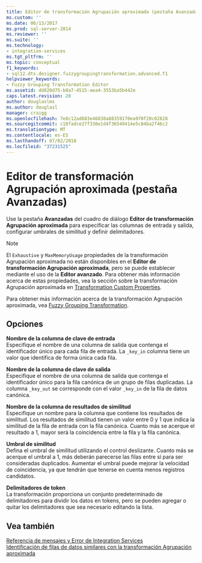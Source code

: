 ```yaml
---
title: Editor de transformación Agrupación aproximada (pestaña Avanzadas) | Microsoft Docs
ms.custom: ''
ms.date: 06/13/2017
ms.prod: sql-server-2014
ms.reviewer: ''
ms.suite: ''
ms.technology:
- integration-services
ms.tgt_pltfrm: ''
ms.topic: conceptual
f1_keywords:
- sql12.dts.designer.fuzzygroupingtransformation.advanced.f1
helpviewer_keywords:
- Fuzzy Grouping Transformation Editor
ms.assetid: dd820d75-b8a7-4515-aea4-3553ba5b442e
caps.latest.revision: 28
author: douglaslms
ms.author: douglasl
manager: craigg
ms.openlocfilehash: 7e8c12ad683e46838a88359170ea970f20c02828
ms.sourcegitcommit: c18fadce27f330e1d4f36549414e5c84ba2f46c2
ms.translationtype: MT
ms.contentlocale: es-ES
ms.lasthandoff: 07/02/2018
ms.locfileid: "37231525"
---
```

# <a name="fuzzy-grouping-transformation-editor-advanced-tab"></a>Editor de transformación Agrupación aproximada (pestaña Avanzadas)
  Use la pestaña **Avanzadas** del cuadro de diálogo **Editor de transformación Agrupación aproximada** para especificar las columnas de entrada y salida, configurar umbrales de similitud y definir delimitadores.  
  
> [!NOTE]  
>  El `Exhaustive` y `MaxMemoryUsage` propiedades de la transformación Agrupación aproximada no están disponibles en el **Editor de transformación Agrupación aproximada**, pero se puede establecer mediante el uso de la **Editor avanzado**. Para obtener más información acerca de estas propiedades, vea la sección sobre la transformación Agrupación aproximada en [Transformation Custom Properties](data-flow/transformations/transformation-custom-properties.md).  
  
 Para obtener más información acerca de la transformación Agrupación aproximada, vea [Fuzzy Grouping Transformation](data-flow/transformations/fuzzy-grouping-transformation.md).  
  
## <a name="options"></a>Opciones  
 **Nombre de la columna de clave de entrada**  
 Especifique el nombre de una columna de salida que contenga el identificador único para cada fila de entrada. La `_key_in` columna tiene un valor que identifica de forma única cada fila.  
  
 **Nombre de la columna de clave de salida**  
 Especifique el nombre de una columna de salida que contenga el identificador único para la fila canónica de un grupo de filas duplicadas. La columna `_key_out` se corresponde con el valor `_key_in` de la fila de datos canónica.  
  
 **Nombre de la columna de resultados de similitud**  
 Especifique un nombre para la columna que contiene los resultados de similitud. Los resultados de similitud tienen un valor entre 0 y 1 que indica la similitud de la fila de entrada con la fila canónica. Cuanto más se acerque el resultado a 1, mayor será la coincidencia entre la fila y la fila canónica.  
  
 **Umbral de similitud**  
 Defina el umbral de similitud utilizando el control deslizante. Cuanto más se acerque el umbral a 1, más deberán parecerse las filas entre sí para ser consideradas duplicados. Aumentar el umbral puede mejorar la velocidad de coincidencia, ya que tendrán que tenerse en cuenta menos registros candidatos.  
  
 **Delimitadores de token**  
 La transformación proporciona un conjunto predeterminado de delimitadores para dividir los datos en tokens, pero se pueden agregar o quitar los delimitadores que sea necesario editando la lista.  
  
## <a name="see-also"></a>Vea también  
 [Referencia de mensajes y Error de Integration Services](../../2014/integration-services/integration-services-error-and-message-reference.md)   
 [Identificación de filas de datos similares con la transformación Agrupación aproximada](data-flow/transformations/identify-similar-data-rows-by-using-the-fuzzy-grouping-transformation.md)  
  
  
